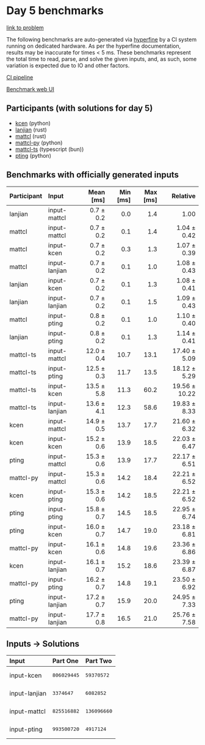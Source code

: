 # Day 5 benchmarks

[link to problem](https://adventofcode.com/2023/day/5)

The following benchmarks are auto-generated via
[hyperfine](https://github.com/sharkdp/hyperfine) by a CI system running on
dedicated hardware. As per the hyperfine documentation, results may be
inaccurate for times < 5 ms. These benchmarks represent the total time to read,
parse, and solve the given inputs, and, as such, some variation is expected due
to IO and other factors.

[CI pipeline](http://ci.papercode.net:8080/teams/main/pipelines/aoc2023)

[Benchmark web UI](https://aoc.ancalagon.black)


## Participants (with solutions for day 5)

- [kcen](https://github.com/kcen/aoc2023) (python)
- [lanjian](https://github.com/lanjian/aoc-2023) (rust)
- [mattcl](https://github.com/mattcl/aoc2023) (rust)
- [mattcl-py](https://github.com/mattcl/aoc2023-py) (python)
- [mattcl-ts](https://github.com/mattcl/aoc2023-js) (typescript (bun))
- [pting](https://github.com/pting/aoc2023) (python)


## Benchmarks with officially generated inputs

| Participant | Input | Mean [ms] | Min [ms] | Max [ms] | Relative |
|:---|:---|---:|---:|---:|---:|
| lanjian | input-mattcl | 0.7 ± 0.2 | 0.0 | 1.4 | 1.00 |
| mattcl | input-mattcl | 0.7 ± 0.2 | 0.1 | 1.4 | 1.04 ± 0.42 |
| mattcl | input-kcen | 0.7 ± 0.2 | 0.3 | 1.3 | 1.07 ± 0.39 |
| mattcl | input-lanjian | 0.7 ± 0.2 | 0.1 | 1.0 | 1.08 ± 0.43 |
| lanjian | input-kcen | 0.7 ± 0.2 | 0.1 | 1.3 | 1.08 ± 0.41 |
| lanjian | input-lanjian | 0.7 ± 0.2 | 0.1 | 1.5 | 1.09 ± 0.43 |
| mattcl | input-pting | 0.8 ± 0.2 | 0.1 | 1.0 | 1.10 ± 0.40 |
| lanjian | input-pting | 0.8 ± 0.2 | 0.1 | 1.3 | 1.14 ± 0.41 |
| mattcl-ts | input-mattcl | 12.0 ± 0.4 | 10.7 | 13.1 | 17.40 ± 5.09 |
| mattcl-ts | input-pting | 12.5 ± 0.3 | 11.7 | 13.5 | 18.12 ± 5.29 |
| mattcl-ts | input-kcen | 13.5 ± 5.8 | 11.3 | 60.2 | 19.56 ± 10.22 |
| mattcl-ts | input-lanjian | 13.6 ± 4.1 | 12.3 | 58.6 | 19.83 ± 8.33 |
| kcen | input-mattcl | 14.9 ± 0.5 | 13.7 | 17.7 | 21.60 ± 6.32 |
| kcen | input-kcen | 15.2 ± 0.6 | 13.9 | 18.5 | 22.03 ± 6.47 |
| pting | input-mattcl | 15.3 ± 0.6 | 13.9 | 17.7 | 22.17 ± 6.51 |
| mattcl-py | input-mattcl | 15.3 ± 0.6 | 14.2 | 18.4 | 22.21 ± 6.52 |
| kcen | input-pting | 15.3 ± 0.6 | 14.2 | 18.5 | 22.21 ± 6.52 |
| pting | input-pting | 15.8 ± 0.7 | 14.5 | 18.5 | 22.95 ± 6.74 |
| pting | input-kcen | 16.0 ± 0.7 | 14.7 | 19.0 | 23.18 ± 6.81 |
| mattcl-py | input-kcen | 16.1 ± 0.6 | 14.8 | 19.6 | 23.36 ± 6.86 |
| kcen | input-lanjian | 16.1 ± 0.7 | 15.2 | 18.6 | 23.39 ± 6.87 |
| mattcl-py | input-pting | 16.2 ± 0.7 | 14.8 | 19.1 | 23.50 ± 6.92 |
| pting | input-lanjian | 17.2 ± 0.7 | 15.9 | 20.0 | 24.95 ± 7.33 |
| mattcl-py | input-lanjian | 17.7 ± 0.8 | 16.5 | 21.0 | 25.76 ± 7.58 |


## Inputs -> Solutions

| Input | Part One | Part Two |
|:---|:---|:---|
|input-kcen|<pre>806029445</pre>|<pre>59370572</pre>|
|input-lanjian|<pre>3374647</pre>|<pre>6082852</pre>|
|input-mattcl|<pre>825516882</pre>|<pre>136096660</pre>|
|input-pting|<pre>993500720</pre>|<pre>4917124</pre>|